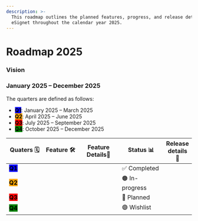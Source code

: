 ```yaml
---
description: >-
  This roadmap outlines the planned features, progress, and release details for
  eSignet throughout the calendar year 2025.
---
```


# Roadmap 2025

### Vision



### January 2025 – December 2025

The quarters are defined as follows:

* <mark style="background-color:blue;">**Q1**</mark>: January 2025 – March 2025
* <mark style="background-color:orange;">**Q2**</mark>: April 2025 – June 2025
* <mark style="background-color:red;">**Q3**</mark>: July 2025 – September 2025
* <mark style="background-color:green;">**Q4**</mark>: October 2025 – December 2025

<table><thead><tr><th width="129">Quaters 🗓️</th><th width="121">Feature 🛠️</th><th width="168">Feature Details📝 </th><th width="149">Status 📊</th><th>Release details 📌</th></tr></thead><tbody><tr><td><mark style="background-color:blue;"><strong>Q1</strong></mark></td><td></td><td></td><td>✅ Completed</td><td></td></tr><tr><td><mark style="background-color:orange;"><strong>Q2</strong></mark></td><td></td><td></td><td>🟠 In-progress</td><td></td></tr><tr><td><mark style="background-color:red;"><strong>Q3</strong></mark></td><td></td><td></td><td>🔵 Planned</td><td></td></tr><tr><td><mark style="background-color:green;"><strong>Q4</strong></mark></td><td></td><td></td><td>🟣 Wishlist</td><td></td></tr></tbody></table>
